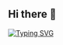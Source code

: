 ## Hi there 👋
[![Typing SVG](https://readme-typing-svg.herokuapp.com?font=Caveat+Code&size=24&duration=3000&color=2196F3&width=600&lines=Hi+I'm+Daniyal+👋;Passionate+Frontend+Developer+from+India+💻;Specialized+in+React+🔥)](https://git.io/typing-svg)


<!--
**Daniyalk0/Daniyalk0** is a ✨ _special_ ✨ repository because its `README.md` (this file) appears on your GitHub profile.

Here are some ideas to get you started:

- 🔭 I’m currently working on ...
- 🌱 I’m currently learning ...
- 👯 I’m looking to collaborate on ...
- 🤔 I’m looking for help with ...
- 💬 Ask me about ...
- 📫 How to reach me: ...
- 😄 Pronouns: ...
- ⚡ Fun fact: ...
-->
